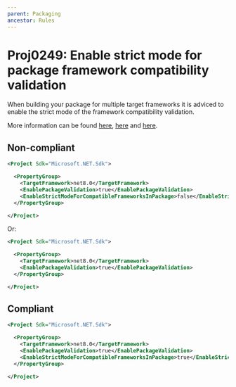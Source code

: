 ```yaml
---
parent: Packaging
ancestor: Rules
---
```


# Proj0249: Enable strict mode for package framework compatibility validation
When building your package for multiple target
frameworks it is adviced to enable the strict
mode of the framework compatibility validation.

More information can be found [here](https://learn.microsoft.com/en-us/dotnet/fundamentals/apicompat/package-validation/overview), [here](https://learn.microsoft.com/en-us/dotnet/fundamentals/apicompat/package-validation/compatible-framework-in-package-validator) and [here](https://learn.microsoft.com/en-us/dotnet/core/project-sdk/msbuild-props#enablestrictmodeforcompatibleframeworksinpackage).

## Non-compliant
``` xml
<Project Sdk="Microsoft.NET.Sdk">

  <PropertyGroup>
    <TargetFramework>net8.0</TargetFramework>
    <EnablePackageValidation>true</EnablePackageValidation>
    <EnableStrictModeForCompatibleFrameworksInPackage>false</EnableStrictModeForCompatibleFrameworksInPackage>
  </PropertyGroup>

</Project>
```

Or:

``` xml
<Project Sdk="Microsoft.NET.Sdk">

  <PropertyGroup>
    <TargetFramework>net8.0</TargetFramework>
    <EnablePackageValidation>true</EnablePackageValidation>
  </PropertyGroup>

</Project>
```

## Compliant
``` xml
<Project Sdk="Microsoft.NET.Sdk">

  <PropertyGroup>
    <TargetFramework>net8.0</TargetFramework>
    <EnablePackageValidation>true</EnablePackageValidation>
    <EnableStrictModeForCompatibleFrameworksInPackage>true</EnableStrictModeForCompatibleFrameworksInPackage>
  </PropertyGroup>

</Project>
```
